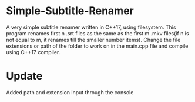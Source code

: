 # Simple-Subtitle-Renamer
A very simple subtitle renamer written in C++17, using filesystem. 
This program renames first n .srt files as the same as the first m .mkv files(if n is not equal to m, it renames till the smaller number items). 
Change the file extensions or path of the folder to work on in the main.cpp file and compile using C++17 compiler.
# Update 
Added path and extension input through the console
